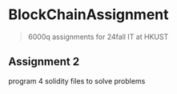 # BlockChainAssignment
> 6000q assignments for 24fall IT at HKUST

## Assignment 2

program 4 solidity files to solve problems
